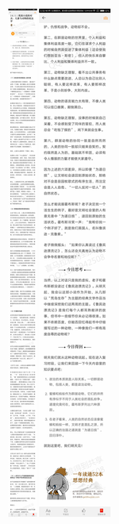 ![](../../images/2017年06月/XY0626英国小说的对决：儿童与动物的政治学.jpg)
![](../../images/2017年06月/XY0626英国小说的对决：儿童与动物的政治学2.jpg)
